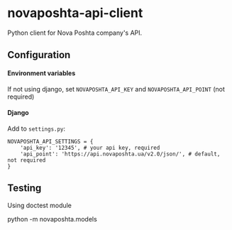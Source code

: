 # novaposhta-api-client

Python client for Nova Poshta company's API.


## Configuration

#### Environment variables

If not using django, set `NOVAPOSHTA_API_KEY` and `NOVAPOSHTA_API_POINT` (not required)


#### Django
Add to `settings.py`:
```
NOVAPOSHTA_API_SETTINGS = {
    'api_key': '12345', # your api key, required
    'api_point': 'https://api.novaposhta.ua/v2.0/json/', # default, not required
}
```


## Testing

Using doctest module

python -m novaposhta.models
